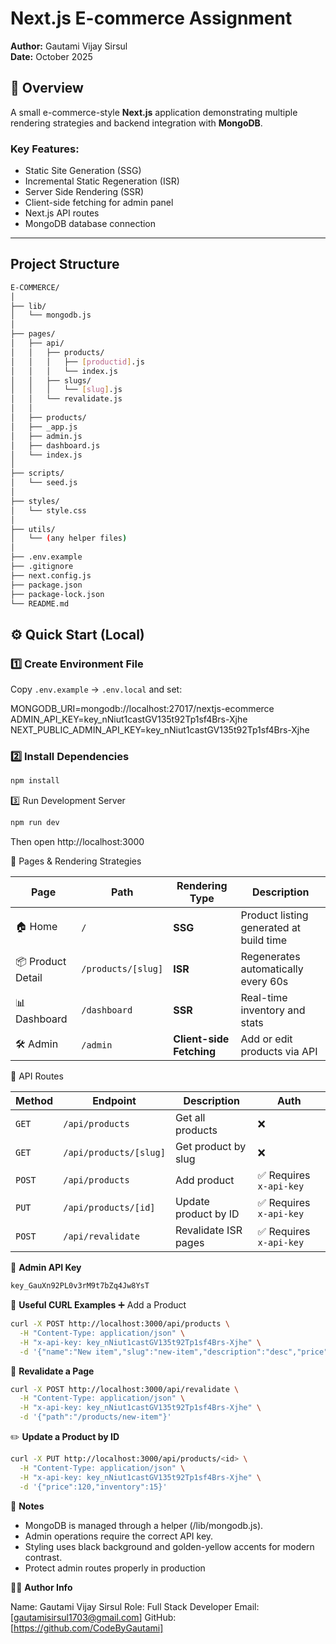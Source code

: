 # Next.js E-commerce Assignment 

**Author:** Gautami Vijay Sirsul  
**Date:** October 2025  

## 🚀 Overview
A small e-commerce-style **Next.js** application demonstrating multiple rendering strategies and backend integration with **MongoDB**.  

### Key Features:
- Static Site Generation (SSG)
- Incremental Static Regeneration (ISR)
- Server Side Rendering (SSR)
- Client-side fetching for admin panel
- Next.js API routes
- MongoDB database connection

---

## Project Structure

```bash
E-COMMERCE/
│
├── lib/
│   └── mongodb.js
│
├── pages/
│   ├── api/
│   │   ├── products/
│   │   │   ├── [productid].js
│   │   │   └── index.js
│   │   ├── slugs/
│   │   │   └── [slug].js
│   │   └── revalidate.js
│   │
│   ├── products/
│   ├── _app.js
│   ├── admin.js
│   ├── dashboard.js
│   └── index.js
│
├── scripts/
│   └── seed.js
│
├── styles/
│   └── style.css
│
├── utils/                
│   └── (any helper files)
│
├── .env.example           
├── .gitignore             
├── next.config.js         
├── package.json
├── package-lock.json
└── README.md
```

## ⚙️ Quick Start (Local)

### 1️⃣ Create Environment File
Copy `.env.example` → `.env.local` and set:

MONGODB_URI=mongodb://localhost:27017/nextjs-ecommerce
ADMIN_API_KEY=key_nNiut1castGV135t92Tp1sf4Brs-Xjhe
NEXT_PUBLIC_ADMIN_API_KEY=key_nNiut1castGV135t92Tp1sf4Brs-Xjhe


### 2️⃣ Install Dependencies
```bash
npm install

```
3️⃣ Run Development Server
```bash
npm run dev
```
Then open http://localhost:3000


🧩 Pages & Rendering Strategies

| Page              | Path               | Rendering Type           | Description                             |
| ----------------- | ------------------ | ------------------------ | --------------------------------------- |
| 🏠 Home           | `/`                | **SSG**                  | Product listing generated at build time |
| 📦 Product Detail | `/products/[slug]` | **ISR**                  | Regenerates automatically every 60s     |
| 📊 Dashboard      | `/dashboard`       | **SSR**                  | Real-time inventory and stats           |
| 🛠️ Admin         | `/admin`           | **Client-side Fetching** | Add or edit products via API            |

🔗 API Routes

| Method | Endpoint               | Description          | Auth                   |
| ------ | ---------------------- | -------------------- | ---------------------- |
| `GET`  | `/api/products`        | Get all products     | ❌                      |
| `GET`  | `/api/products/[slug]` | Get product by slug  | ❌                      |
| `POST` | `/api/products`        | Add product          | ✅ Requires `x-api-key` |
| `PUT`  | `/api/products/[id]`   | Update product by ID | ✅ Requires `x-api-key` |
| `POST` | `/api/revalidate`      | Revalidate ISR pages | ✅ Requires `x-api-key` |

🔑 **Admin API Key**

```bash
key_GauXn92PL0v3rM9t7bZq4Jw8YsT
```


🧠 **Useful CURL Examples**
➕ Add a Product 

```bash
curl -X POST http://localhost:3000/api/products \
  -H "Content-Type: application/json" \
  -H "x-api-key: key_nNiut1castGV135t92Tp1sf4Brs-Xjhe" \
  -d '{"name":"New item","slug":"new-item","description":"desc","price":100,"category":"misc","inventory":20}'
```

🔄 **Revalidate a Page**

```bash
curl -X POST http://localhost:3000/api/revalidate \
  -H "Content-Type: application/json" \
  -H "x-api-key: key_nNiut1castGV135t92Tp1sf4Brs-Xjhe" \
  -d '{"path":"/products/new-item"}'
```

✏️ **Update a Product by ID**

```bash
curl -X PUT http://localhost:3000/api/products/<id> \
  -H "Content-Type: application/json" \
  -H "x-api-key: key_nNiut1castGV135t92Tp1sf4Brs-Xjhe" \
  -d '{"price":120,"inventory":15}'
```

🧩 **Notes**

- MongoDB is managed through a helper (/lib/mongodb.js).
- Admin operations require the correct API key.
- Styling uses black background and golden-yellow accents for modern contrast.
- Protect admin routes properly in production

👨‍💻 **Author Info**

Name: Gautami Vijay Sirsul
Role: Full Stack Developer 
Email: [gautamisirsul1703@gmail.com]
GitHub: [https://github.com/CodeByGautami]
